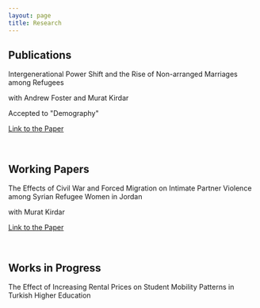 ```yaml
---
layout: page
title: Research
---
```


## Publications

Intergenerational Power Shift and the Rise of Non-arranged Marriages among Refugees

with Andrew Foster and Murat Kirdar

Accepted to "Demography"

[Link to the Paper](https://www.iza.org/publications/dp/16348/intergenerational-power-shift-and-the-rise-of-non-arranged-marriages-among-refugees)

<br>

## Working Papers

The Effects of Civil War and Forced Migration on Intimate Partner Violence among Syrian Refugee Women in Jordan

with Murat Kirdar

[Link to the Paper](https://docs.iza.org/dp17284.pdf)

<br>

## Works in Progress

The Effect of Increasing Rental Prices on Student Mobility Patterns in Turkish Higher Education


